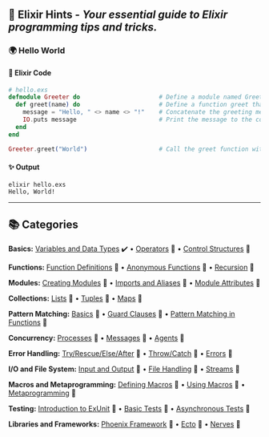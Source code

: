## 🌟 Elixir Hints - _Your essential guide to Elixir programming tips and tricks._

### 🌍 Hello World

#### 📜 Elixir Code

```elixir
# hello.exs
defmodule Greeter do                      # Define a module named Greeter
  def greet(name) do                      # Define a function greet that takes one argument (name)
    message = "Hello, " <> name <> "!"    # Concatenate the greeting message with the provided name
    IO.puts message                       # Print the message to the console
  end
end

Greeter.greet("World")                    # Call the greet function with the argument "World"
```

#### ✨ Output

```shell
elixir hello.exs
Hello, World!
```
<hr>

## 📚 Categories

**Basics:**
[Variables and Data Types](./basics/01_variables.md) ✔️ • [Operators](./basics/02_operators.md) 🚧 • [Control Structures](./basics/03_control_structures.md) 🚧

**Functions:**
[Function Definitions](./functions/01_definitions.md) 🚧 • [Anonymous Functions](./functions/02_anonymous.md) 🚧 • [Recursion](./functions/03_recursion.md) 🚧

**Modules:**
[Creating Modules](./modules/01_creation.md) 🚧 • [Imports and Aliases](./modules/02_imports.md) 🚧 • [Module Attributes](./modules/03_attributes.md) 🚧

**Collections:**
[Lists](./collections/01_lists.md) 🚧 • [Tuples](./collections/02_tuples.md) 🚧 • [Maps](./collections/03_maps.md) 🚧

**Pattern Matching:**
[Basics](./pattern_matching/01_basics.md) 🚧 • [Guard Clauses](./pattern_matching/02_guards.md) 🚧 • [Pattern Matching in Functions](./pattern_matching/03_functions.md) 🚧

**Concurrency:**
[Processes](./concurrency/01_processes.md) 🚧 • [Messages](./concurrency/02_messages.md) 🚧 • [Agents](./concurrency/03_agents.md) 🚧

**Error Handling:**
[Try/Rescue/Else/After](./error_handling/01_try_rescue_else_after.md) 🚧 • [Throw/Catch](./error_handling/02_throw_catch.md) 🚧 • [Errors](./error_handling/03_errors.md) 🚧

**I/O and File System:**
[Input and Output](./io_filesystem/01_io.md) 🚧 • [File Handling](./io_filesystem/02_file_handling.md) 🚧 • [Streams](./io_filesystem/03_streams.md) 🚧

**Macros and Metaprogramming:**
[Defining Macros](./macros_metaprogramming/01_defining_macros.md) 🚧 • [Using Macros](./macros_metaprogramming/02_using_macros.md) 🚧 • [Metaprogramming](./macros_metaprogramming/03_metaprogramming.md) 🚧

**Testing:**
[Introduction to ExUnit](./testing/01_intro_exunit.md) 🚧 • [Basic Tests](./testing/02_basic_tests.md) 🚧 • [Asynchronous Tests](./testing/03_async_tests.md) 🚧

**Libraries and Frameworks:**
[Phoenix Framework](./libraries_frameworks/01_phoenix.md) 🚧 • [Ecto](./libraries_frameworks/02_ecto.md) 🚧 • [Nerves](./libraries_frameworks/03_nerves.md) 🚧

